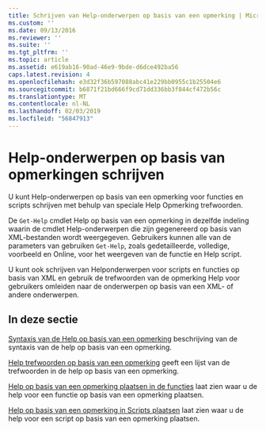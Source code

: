 ```yaml
---
title: Schrijven van Help-onderwerpen op basis van een opmerking | Microsoft Docs
ms.custom: ''
ms.date: 09/13/2016
ms.reviewer: ''
ms.suite: ''
ms.tgt_pltfrm: ''
ms.topic: article
ms.assetid: e619ab16-90ad-46e9-9bde-d6dce492ba56
caps.latest.revision: 4
ms.openlocfilehash: e3d32f36b597088abc41e229bb0955c1b25504e6
ms.sourcegitcommit: b6871f21bd666f9cd71dd336bb3f844cf472b56c
ms.translationtype: MT
ms.contentlocale: nl-NL
ms.lasthandoff: 02/03/2019
ms.locfileid: "56847913"
---
```

# <a name="writing-comment-based-help-topics"></a>Help-onderwerpen op basis van opmerkingen schrijven

U kunt Help-onderwerpen op basis van een opmerking voor functies en scripts schrijven met behulp van speciale Help Opmerking trefwoorden.

 De `Get-Help` cmdlet Help op basis van een opmerking in dezelfde indeling waarin de cmdlet Help-onderwerpen die zijn gegenereerd op basis van XML-bestanden wordt weergegeven. Gebruikers kunnen alle van de parameters van gebruiken `Get-Help`, zoals gedetailleerde, volledige, voorbeeld en Online, voor het weergeven van de functie en Help script.

 U kunt ook schrijven van Helponderwerpen voor scripts en functies op basis van XML en gebruik de trefwoorden van de opmerking Help voor gebruikers omleiden naar de onderwerpen op basis van een XML- of andere onderwerpen.

## <a name="in-this-section"></a>In deze sectie

 [Syntaxis van de Help op basis van een opmerking](./syntax-of-comment-based-help.md) beschrijving van de syntaxis van de help op basis van een opmerking.

 [Help trefwoorden op basis van een opmerking](./comment-based-help-keywords.md) geeft een lijst van de trefwoorden in de help op basis van een opmerking.

 [Help op basis van een opmerking plaatsen in de functies](./placing-comment-based-help-in-functions.md) laat zien waar u de help voor een functie op basis van een opmerking plaatsen.

 [Help op basis van een opmerking in Scripts plaatsen](./placing-comment-based-help-in-scripts.md) laat zien waar u de help voor een script op basis van een opmerking plaatsen.